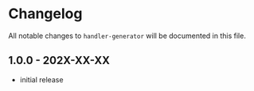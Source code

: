 # Changelog

All notable changes to `handler-generator` will be documented in this file.

## 1.0.0 - 202X-XX-XX

- initial release
